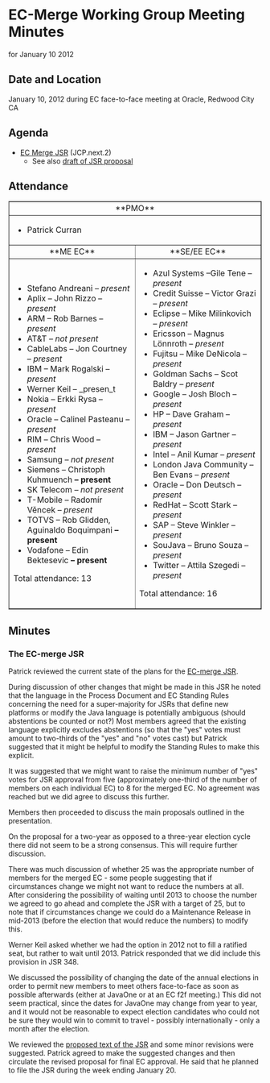 # EC-Merge Working Group Meeting Minutes  
for January 10 2012

## **Date** and Location

January 10, 2012 during EC face-to-face meeting at Oracle, Redwood City CA

## **Agenda**

*   [EC Merge JSR](http://java.net/projects/jsr355/downloads/download/Meeting%20Materials/EC-merge-January.pdf) (JCP.next.2)
    *   See also [draft of JSR proposal](http://java.net/projects/jsr355/downloads/download/Meeting%20Materials/EC-merge-JSR.md)

## Attendance

<table border="1" width="100%">

<tbody>

<tr>

<td colspan="2">

<div align="center">**PMO**</div>

</td>

</tr>

<tr>

<td colspan="2">

*   Patrick Curran

</td>

</tr>

<tr>

<td width="50%">

<div align="center">**ME EC**</div>

</td>

<td>

<div align="center">**SE/EE EC**</div>

</td>

</tr>

<tr>

<td>

*   Stefano Andreani _– present_
*   Aplix – John Rizzo – _present_
*   ARM – Rob Barnes – _present_
*   AT&T _– not present_
*   CableLabs – Jon Courtney – _present_
*   IBM – Mark Rogalski – _present_
*   <span class="style2">Werner Keil – _presen_t</span>
*   Nokia – Erkki Rysa – _present_
*   Oracle – Calinel Pasteanu _– present_
*   RIM _–_ Chris Wood _– present_
*   Samsung _– not present_
*   Siemens _–_ Christoph Kuhmuench __– present__
*   SK Telecom _– not present_
*   T-Mobile _–_ Radomír Věncek _– present_
*   TOTVS – Rob Glidden, Aguinaldo Boquimpani __– present__
*   Vodafone _–_ Edin Bektesevic __– present__

Total attendance: 13

</td>

<td>

*   Azul Systems –Gile Tene – _present_
*   Credit Suisse – Victor Grazi – _present_
*   Eclipse – Mike Milinkovich _<span class="style2">– present</span>_
*   <span class="style2">Ericsson – Magnus Lönnroth – _present_</span>
*   Fujitsu – Mike DeNicola – _present_
*   Goldman Sachs – Scot Baldry – _present_
*   Google – Josh Bloch – _present_
*   HP – Dave Graham – _present_
*   IBM – Jason Gartner – _present_
*   Intel – Anil Kumar – _present_
*   London Java Community – Ben Evans – _present_
*   Oracle – Don Deutsch – _present_
*   RedHat – Scott Stark – _present_
*   SAP – Steve Winkler – _present_
*   SouJava – Bruno Souza – _present_
*   Twitter – Attila Szegedi – _present_

Total attendance: 16

</td>

</tr>

</tbody>

</table>

## Minutes

### The EC-merge JSR

Patrick reviewed the current state of the plans for the [EC-merge JSR](http://java.net/projects/jsr355/downloads/download/Meeting%20Materials/EC-merge-January.pdf).  

During discussion of other changes that might be made in this JSR he noted that the language in the Process Document and EC Standing Rules concerning the need for a super-majority for JSRs that define new platforms or modify the Java language is potentially ambiguous (should abstentions be counted or not?) Most members agreed that the existing language explicitly excludes abstentions (so that the "yes" votes must amount to two-thirds of the "yes" and "no" votes cast) but Patrick suggested that it might be helpful to modify the Standing Rules to make this explicit.  

It was suggested that we might want to raise the minimum number of "yes" votes for JSR approval from five (approximately one-third of the number of members on each individual EC) to 8 for the merged EC. No agreement was reached but we did agree to discuss this further.  

Members then proceeded to discuss the main proposals outlined in the presentation.  

On the proposal for a two-year as opposed to a three-year election cycle there did not seem to be a strong consensus. This will require further discussion.  

There was much discussion of whether 25 was the appropriate number of members for the merged EC - some people suggesting that if circumstances change we might not want to reduce the numbers at all. After considering the possibility of waiting until 2013 to choose the number we agreed to go ahead and complete the JSR with a target of 25, but to note that if circumstances change we could do a Maintenance Release in mid-2013 (before the election that would reduce the numbers) to modify this.  

Werner Keil asked whether we had the option in 2012 not to fill a ratified seat, but rather to wait until 2013\. Patrick responded that we did include this provision in JSR 348.  

We discussed the possibility of changing the date of the annual elections in order to permit new members to meet others face-to-face as soon as possible afterwards (either at JavaOne or at an EC f2f meeting.) This did not seem practical, since the dates for JavaOne may change from year to year, and it would not be reasonable to expect election candidates who could not be sure they would win to commit to travel - possibly internationally - only a month after the election.  

We reviewed the [proposed text of the JSR](http://java.net/projects/jsr355/downloads/download/Meeting%20Materials/EC-merge-JSR.md) and some minor revisions were suggested. Patrick agreed to make the suggested changes and then circulate the revised proposal for final EC approval. He said that he planned to file the JSR during the week ending January 20.